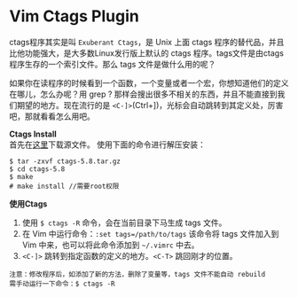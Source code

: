 # Vim Ctags Plugin

ctags程序其实是叫 `Exuberant Ctags`，是 Unix 上面 ctags 程序的替代品，并且比他功能强大，是大多数Linux发行版上默认的 ctags 程序。tags文件是由ctags程序生存的一个索引文件。那么 tags 文件是做什么用的呢？    

如果你在读程序的时候看到一个函数，一个变量或者一个宏，你想知道他们的定义在哪儿，怎么办呢？用 grep ? 那样会搜出很多不相关的东西，并且不能直接到我们期望的地方。现在流行的是 `<C-]>`(Ctrl+])，光标会自动跳转到其定义处，厉害吧，那就看看怎么用吧。

**Ctags Install**   
首先在[这里](http://ctags.sourceforge.net)下载源文件。
使用下面的命令进行解压安装：
```
$ tar -zxvf ctags-5.8.tar.gz
$ cd ctags-5.8
$ make
# make install //需要root权限
```

**使用Ctags**

1. 使用 `$ ctags -R` 命令，会在当前目录下马生成 tags 文件。
2. 在 Vim 中运行命令：`:set tags=/path/to/tags` 该命令将 tags 文件加入到 Vim 中来，也可以将此命令添加到 `~/.vimrc` 中去。
3. `<C-]>` 跳转到指定函数的定义的地方。`<C-T>` 跳回刚才的位置。
```
注意：修改程序后，如添加了新的方法，删除了变量等，tags 文件不能自动 rebuild 
需手动运行一下命令：$ ctags -R
```




